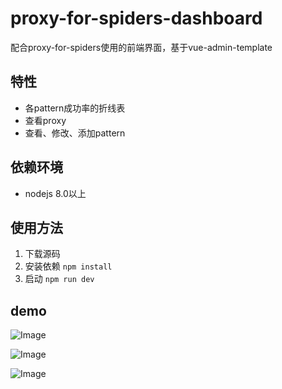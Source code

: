 # proxy-for-spiders-dashboard

配合proxy-for-spiders使用的前端界面，基于vue-admin-template

## 特性
* 各pattern成功率的折线表
* 查看proxy
* 查看、修改、添加pattern

## 依赖环境
* nodejs 8.0以上

## 使用方法
1. 下载源码
2. 安装依赖 `npm install`
3. 启动 `npm run dev`

## demo
![Image](https://raw.githubusercontent.com/worldwonderer/proxy-for-spiders-dashboard/master/docs/status.png)

![Image](https://raw.githubusercontent.com/worldwonderer/proxy-for-spiders-dashboard/master/docs/pattern.png)

![Image](https://raw.githubusercontent.com/worldwonderer/proxy-for-spiders-dashboard/master/docs/proxy.png)

